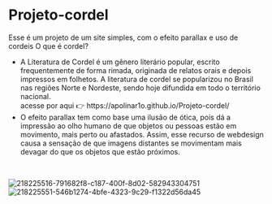 # Projeto-cordel
Esse é um projeto de um site simples, com o efeito parallax e uso de cordeis 
O que é cordel?
<ul>
  <li>A Literatura de Cordel é um gênero literário popular, escrito frequentemente de forma rimada, 
  originada de relatos orais e depois impressos em folhetos. A literatura de cordel se popularizou no Brasil 
  nas regiões  Norte e Nordeste, sendo hoje difundida em todo o território nacional.</li>
  acesse por aqui 👉 https://apolinar1o.github.io/Projeto-cordel/
  <li>O efeito parallax tem como base uma ilusão de ótica, pois dá a impressão ao olho humano de que objetos ou pessoas estão em movimento, mais perto ou afastados. Assim, esse recurso de webdesign causa a sensação de que imagens distantes se movimentam mais devagar do que os objetos que estão próximos.</>
</ul> <br>

![218225516-791682f8-c187-400f-8d02-582943304751](https://user-images.githubusercontent.com/120532863/218228065-be3b28c3-90ae-4bff-a3fb-958b5c89f9b2.png)
![218225551-546b1274-4bfe-4323-9c29-f1322d56da45](https://user-images.githubusercontent.com/120532863/218228068-3a8d8a45-8663-495d-9516-61fac011637b.png)
